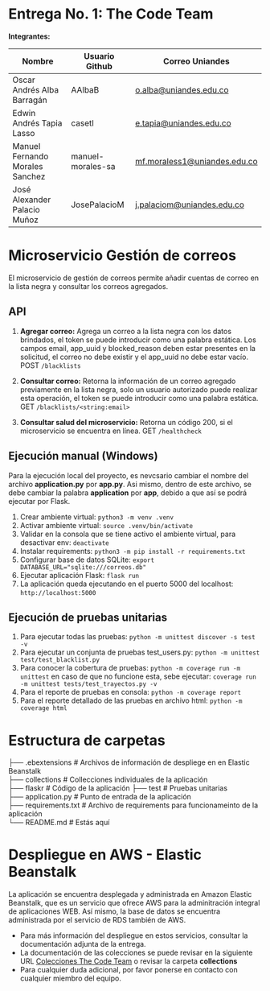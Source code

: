 # Entrega No. 1: The Code Team 

**Integrantes:**

|Nombre|Usuario Github|Correo Uniandes|
|----|----|----|
|Oscar Andrés Alba Barragán|AAlbaB|o.alba@uniandes.edu.co|
|Edwin Andrés Tapia Lasso|casetl|e.tapia@uniandes.edu.co|
|Manuel Fernando Morales Sanchez|manuel-morales-sa|mf.moraless1@uniandes.edu.co|
|José Alexander Palacio Muñoz|JosePalacioM|j.palaciom@uniandes.edu.co|

# Microservicio Gestión de correos

El microservicio de gestión de correos permite añadir cuentas de correo en la lista negra y consultar los correos agregados.

## API

1. **Agregar correo:** Agrega un correo a la lista negra con los datos brindados, el token se puede introducir como una palabra estática. Los campos email, app_uuid y blocked_reason deben estar presentes en la solicitud, el correo no debe existir y el app_uuid no debe estar vacío. POST `/blacklists`
2. **Consultar correo:** Retorna la información de un correo agregado previamente en la lista negra, solo un usuario autorizado puede realizar esta operación, el token se puede introducir como una palabra estática. GET `/blacklists/<string:email>`

3. **Consultar salud del microservicio:** Retorna un código 200, si el microservicio se encuentra en línea. GET `/healthcheck`

## Ejecución manual (Windows)

Para la ejecución local del proyecto, es nevcsario cambiar el nombre del archivo **application.py** por **app.py**. Asi mismo, dentro de este archivo, se debe cambiar la palabra **application** por **app**, debido a que así se podrá ejecutar por Flask.

1. Crear ambiente virtual: `python3 -m venv .venv`
2. Activar ambiente virtual: `source .venv/bin/activate`
3. Validar en la consola que se tiene activo el ambiente virtual, para desactivar env: `deactivate`
4. Instalar requirements: `python3 -m pip install -r requirements.txt`
5. Configurar base de datos SQLite: `export DATABASE_URL="sqlite:///correos.db"`
6. Ejecutar aplicación Flask: `flask run`
7. La aplicación queda ejecutando en el puerto 5000 del localhost: `http://localhost:5000`

## Ejecución de pruebas unitarias
1. Para ejecutar todas las pruebas: `python -m unittest discover -s test -v`
2. Para ejecutar un conjunta de pruebas test_users.py: `python -m unittest test/test_blacklist.py`
3. Para conocer la cobertura de pruebas: `python -m coverage run -m unittest` en caso de que no funcione esta, sebe ejecutar: `coverage run -m unittest tests/test_trayectos.py -v`
4. Para el reporte de pruebas en consola: `python -m coverage report`
5. Para el reporte detallado de las pruebas en archivo html: `python -m coverage html`


# Estructura de carpetas

├── .ebextensions # Archivos de información de despliege en en Elastic Beanstalk  
├── collections # Collecciones individuales de la aplicación  
├── flaskr # Código de la aplicación
├── test # Pruebas unitarias  
├── application.py # Punto de entrada de la aplicación  
├── requirements.txt # Archivo de requirements para funcionameinto de la aplicación  
└── README.md # Estás aquí

# Despliegue en AWS - Elastic Beanstalk
La aplicación se encuentra desplegada y administrada en Amazon Elastic Beanstalk, que es un servicio que ofrece AWS para la adminitración integral de aplicaciones WEB. Así mismo, la base de datos se encuentra administrada por el servicio de RDS también de AWS.

- Para más información del despliegue en estos servicios, consultar la documentación adjunta de la entrega.
- La documentación de las colecciones se puede revisar en la siguiente URL [Colecciones The Code Team](https://documenter.getpostman.com/view/20261140/2s93XyU3Nt) o revisar la carpeta **collections**
- Para cualquier duda adicional, por favor ponerse en contacto con cualquier miembro del equipo.


